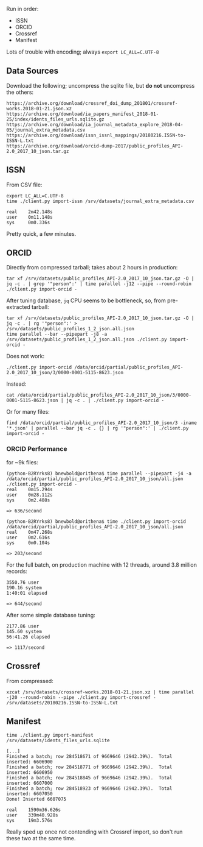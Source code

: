 
Run in order:

- ISSN
- ORCID
- Crossref
- Manifest

Lots of trouble with encoding; always `export LC_ALL=C.UTF-8`

## Data Sources

Download the following; uncompress the sqlite file, but **do not** uncompress
the others:

    https://archive.org/download/crossref_doi_dump_201801/crossref-works.2018-01-21.json.xz
    https://archive.org/download/ia_papers_manifest_2018-01-25/index/idents_files_urls.sqlite.gz
    https://archive.org/download/ia_journal_metadata_explore_2018-04-05/journal_extra_metadata.csv
    https://archive.org/download/issn_issnl_mappings/20180216.ISSN-to-ISSN-L.txt
    https://archive.org/download/orcid-dump-2017/public_profiles_API-2.0_2017_10_json.tar.gz

## ISSN

From CSV file:

    export LC_ALL=C.UTF-8
    time ./client.py import-issn /srv/datasets/journal_extra_metadata.csv

    real    2m42.148s
    user    0m11.148s
    sys     0m0.336s

Pretty quick, a few minutes.

## ORCID

Directly from compressed tarball; takes about 2 hours in production:

    tar xf /srv/datasets/public_profiles_API-2.0_2017_10_json.tar.gz -O | jq -c . | grep '"person":' | time parallel -j12 --pipe --round-robin ./client.py import-orcid -

After tuning database, `jq` CPU seems to be bottleneck, so, from pre-extracted
tarball:

    tar xf /srv/datasets/public_profiles_API-2.0_2017_10_json.tar.gz -O | jq -c . | rg '"person":' > /srv/datasets/public_profiles_1_2_json.all.json
    time parallel --bar --pipepart -j8 -a /srv/datasets/public_profiles_1_2_json.all.json ./client.py import-orcid -

Does not work:

    ./client.py import-orcid /data/orcid/partial/public_profiles_API-2.0_2017_10_json/3/0000-0001-5115-8623.json

Instead:

    cat /data/orcid/partial/public_profiles_API-2.0_2017_10_json/3/0000-0001-5115-8623.json | jq -c . | ./client.py import-orcid -

Or for many files:

    find /data/orcid/partial/public_profiles_API-2.0_2017_10_json/3 -iname '*.json' | parallel --bar jq -c . {} | rg '"person":' | ./client.py import-orcid -

### ORCID Performance

for ~9k files:

    (python-B2RYrks8) bnewbold@orithena$ time parallel --pipepart -j4 -a /data/orcid/partial/public_profiles_API-2.0_2017_10_json/all.json ./client.py import-orcid -
    real    0m15.294s
    user    0m28.112s
    sys     0m2.408s

    => 636/second

    (python-B2RYrks8) bnewbold@orithena$ time ./client.py import-orcid /data/orcid/partial/public_profiles_API-2.0_2017_10_json/all.json
    real    0m47.268s
    user    0m2.616s
    sys     0m0.104s

    => 203/second

For the full batch, on production machine with 12 threads, around 3.8 million records:

    3550.76 user
    190.16 system
    1:40:01 elapsed

    => 644/second

After some simple database tuning:

    2177.86 user
    145.60 system
    56:41.26 elapsed

    => 1117/second

## Crossref

From compressed:

    xzcat /srv/datasets/crossref-works.2018-01-21.json.xz | time parallel -j20 --round-robin --pipe ./client.py import-crossref - /srv/datasets/20180216.ISSN-to-ISSN-L.txt

## Manifest 

    time ./client.py import-manifest /srv/datasets/idents_files_urls.sqlite

    [...]
    Finished a batch; row 284518671 of 9669646 (2942.39%).  Total inserted: 6606900
    Finished a batch; row 284518771 of 9669646 (2942.39%).  Total inserted: 6606950
    Finished a batch; row 284518845 of 9669646 (2942.39%).  Total inserted: 6607000
    Finished a batch; row 284518923 of 9669646 (2942.39%).  Total inserted: 6607050
    Done! Inserted 6607075

    real    1590m36.626s
    user    339m40.928s
    sys     19m3.576s

Really sped up once not contending with Crossref import, so don't run these two at the same time.
